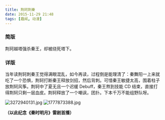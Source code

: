```yaml
---
title: 荆珂刺秦
date: 2015-11-29 21:48
tags: [趣闻, 动漫]
---
```

### 简版
荆珂越塔强杀秦王，却被绕死塔下。


<!--more-->


### 详版
当年读荆轲刺秦王觉得满眼混乱，如今再读，过程倒是能理清了：秦舞阳一上来就吃了一个恐惧，荆轲打断秦王释放剑招，然后背刺。可惜秦王敏捷太高，围着柱子放荆轲风筝。荆轲中了夏无且一个迟缓 Debuff，秦王熬到技能 CD 结束，直接打得荆轲只剩一层血皮。荆轲释放了一个嘲讽，团扑。下本千万不能组野队呀。

![3272940131.jpg][1]
![1777873388.jpg][2]

**（以此纪念《秦时明月》雷剧首播）**


  [1]: /img/2050799240.jpg
  [2]: /img/1394695241.jpg
